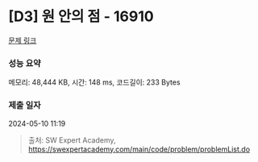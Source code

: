 # [D3] 원 안의 점 - 16910 

[문제 링크](https://swexpertacademy.com/main/code/problem/problemDetail.do?contestProbId=AYcllbDqUVgDFASR) 

### 성능 요약

메모리: 48,444 KB, 시간: 148 ms, 코드길이: 233 Bytes

### 제출 일자

2024-05-10 11:19



> 출처: SW Expert Academy, https://swexpertacademy.com/main/code/problem/problemList.do